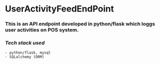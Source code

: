 # UserActivityFeedEndPoint
### This is an API endpoint developed in python/flask which loggs user activities on POS system.
### _Tech stack used_
```
- python/flask, mysql
- SQLalchemy (ORM)
```
